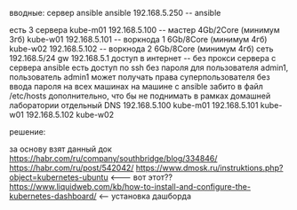 вводные:
 сервер ansible 
  ansible 192.168.5.250   -- ansible
  
 есть 3 сервера
  kube-m01 192.168.5.100  -- мастер      4Gb/2Core  (минимум 3гб)
  kube-w01 192.168.5.101  -- воркнода 1  6Gb/8Core  (минимум 4гб)
  kube-w02 192.168.5.102  -- воркнода 2  6Gb/8Core  (минимум 4гб)
 сеть 192.168.5/24 gw 192.168.5.1
 доступ в интернет -- без прокси сервера
 с сервера ansible есть доступ по ssh без пароля для пользователя admin1, пользователь admin1 может получать права суперпользователя без ввода пароля на всех машинах
 на машине с ansible забито в файл /etc/hosts дополнительно, что бы не поднимать в рамках домашней лаборатории отдельный DNS
  192.168.5.100 kube-m01
  192.168.5.101 kube-w01
  192.168.5.102 kube-w02

решение:

за основу взят данный док
https://habr.com/ru/company/southbridge/blog/334846/
https://habr.com/ru/post/542042/
https://www.dmosk.ru/instruktions.php?object=kubernetes-ubuntu  <--- вот этот??
https://www.liquidweb.com/kb/how-to-install-and-configure-the-kubernetes-dashboard/  <-- установка дашборда
